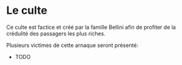 # Le culte

Ce culte est factice et créé par la famille Bellini afin de profiter de la crédulité
des passagers les plus riches.

Plusieurs victimes de cette arnaque seront présenté:
- TODO